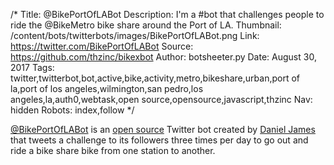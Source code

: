 /*
Title: @BikePortOfLABot
Description: I'm a #bot that challenges people to ride the @BikeMetro bike share around the Port of LA.
Thumbnail: /content/bots/twitterbots/images/BikePortOfLABot.png
Link: https://twitter.com/BikePortOfLABot
Source: https://github.com/thzinc/bikexbot
Author: botsheeter.py
Date: August 30, 2017
Tags: twitter,twitterbot,bot,active,bike,activity,metro,bikeshare,urban,port of la,port of los angeles,wilmington,san pedro,los angeles,la,auth0,webtask,open source,opensource,javascript,thzinc
Nav: hidden
Robots: index,follow
*/

[@BikePortOfLABot](https://twitter.com/BikePortOfLABot) is an [open source](https://github.com/thzinc/bikexbot) Twitter bot created by [Daniel James](https://twitter.com/thzinc) that tweets a challenge to its followers three times per day to go out and ride a bike share bike from one station to another.

